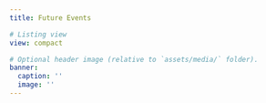 ```yaml
---
title: Future Events

# Listing view
view: compact

# Optional header image (relative to `assets/media/` folder).
banner:
  caption: ''
  image: ''
---
```



